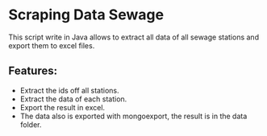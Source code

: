 # Scraping Data Sewage

This script write in Java allows to extract all data of all sewage stations and export them to excel files.

## Features:
- Extract the ids off all stations.
- Extract the data of each station.
- Export the result in excel.
- The data also is exported with mongoexport, the result is in the data folder.